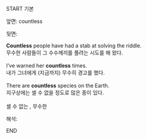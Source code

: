 START
기본

앞면:
countless


뒷면:
<div><strong>Countless</strong> people have had a stab at solving the riddle. </div><div><div>무수한 사람들이 그 수수께끼를 풀려는 시도를 해 왔다.</div></div><div><br></div><div><div>I’ve warned her <strong>countless</strong> times. </div><div><div>내가 그녀에게 (지금까지) 무수히 경고를 했다.</div></div></div><div><br></div><div><div>There are <strong>countless</strong> species on the Earth. </div><div><div>지구상에는 셀 수 없을 정도로 많은 종이 있다.</div></div></div><div><br></div><div>셀 수 없는 , 무수한</div>


해석:

END